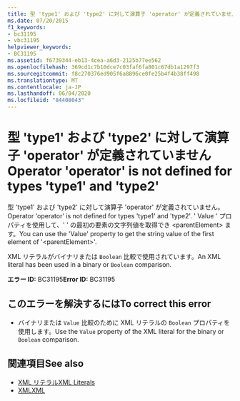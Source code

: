 ```yaml
---
title: 型 'type1' および 'type2' に対して演算子 'operator' が定義されていません
ms.date: 07/20/2015
f1_keywords:
- bc31195
- vbc31195
helpviewer_keywords:
- BC31195
ms.assetid: f6739344-eb13-4cea-a6d3-2125b77ee562
ms.openlocfilehash: 369cd1c7b10dce7c03faf6fa801c67db1a1297f3
ms.sourcegitcommit: f8c270376ed905f6a8896ce0fe25b4f4b38ff498
ms.translationtype: MT
ms.contentlocale: ja-JP
ms.lasthandoff: 06/04/2020
ms.locfileid: "84408043"
---
```

# <a name="operator-operator-is-not-defined-for-types-type1-and-type2"></a><span data-ttu-id="49af6-102">型 'type1' および 'type2' に対して演算子 'operator' が定義されていません</span><span class="sxs-lookup"><span data-stu-id="49af6-102">Operator 'operator' is not defined for types 'type1' and 'type2'</span></span>
<span data-ttu-id="49af6-103">型 'type1' および 'type2' に対して演算子 'operator' が定義されていません。</span><span class="sxs-lookup"><span data-stu-id="49af6-103">Operator 'operator' is not defined for types 'type1' and 'type2'.</span></span> <span data-ttu-id="49af6-104">' Value ' プロパティを使用して、' ' の最初の要素の文字列値を取得でき \<parentElement> ます。</span><span class="sxs-lookup"><span data-stu-id="49af6-104">You can use the 'Value' property to get the string value of the first element of '\<parentElement>'.</span></span>  
  
 <span data-ttu-id="49af6-105">XML リテラルがバイナリまたは `Boolean` 比較で使用されています。</span><span class="sxs-lookup"><span data-stu-id="49af6-105">An XML literal has been used in a binary or `Boolean` comparison.</span></span>  
  
 <span data-ttu-id="49af6-106">**エラー ID:** BC31195</span><span class="sxs-lookup"><span data-stu-id="49af6-106">**Error ID:** BC31195</span></span>  
  
## <a name="to-correct-this-error"></a><span data-ttu-id="49af6-107">このエラーを解決するには</span><span class="sxs-lookup"><span data-stu-id="49af6-107">To correct this error</span></span>  
  
- <span data-ttu-id="49af6-108">バイナリまたは `Value` 比較のために XML リテラルの `Boolean` プロパティを使用します。</span><span class="sxs-lookup"><span data-stu-id="49af6-108">Use the `Value` property of the XML literal for the binary or `Boolean` comparison.</span></span>  
  
## <a name="see-also"></a><span data-ttu-id="49af6-109">関連項目</span><span class="sxs-lookup"><span data-stu-id="49af6-109">See also</span></span>

- [<span data-ttu-id="49af6-110">XML リテラル</span><span class="sxs-lookup"><span data-stu-id="49af6-110">XML Literals</span></span>](../language-reference/xml-literals/index.md)
- [<span data-ttu-id="49af6-111">XML</span><span class="sxs-lookup"><span data-stu-id="49af6-111">XML</span></span>](../programming-guide/language-features/xml/index.md)
